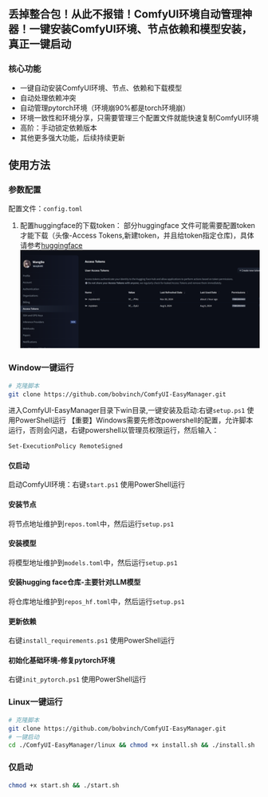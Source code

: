 ## 丢掉整合包！从此不报错！ComfyUI环境自动管理神器！一键安装ComfyUI环境、节点依赖和模型安装，真正一键启动

### 核心功能
- 一键自动安装ComfyUI环境、节点、依赖和下载模型
- 自动处理依赖冲突
- 自动管理pytorch环境（环境崩90%都是torch环境崩）
- 环境一致性和环境分享，只需要管理三个配置文件就能快速复制ComfyUI环境
- 高阶：手动锁定依赖版本
- 其他更多强大功能，后续持续更新

## 使用方法

### 参数配置
配置文件：`config.toml`
1. 配置huggingface的下载token： 部分huggingface 文件可能需要配置token才能下载（头像-Access Tokens,新建token，并且给token指定仓库)，具体请参考[huggingface](https://huggingface.co/models)
![](./public/hf_token.png)
### Window一键运行

```bash
# 克隆脚本
git clone https://github.com/bobvinch/ComfyUI-EasyManager.git
```
进入ComfyUI-EasyManager目录下win目录,一键安装及启动:右键`setup.ps1` 使用PowerShell运行
【重要】Windows需要先修改powershell的配置，允许脚本运行，否则会闪退，右键powershell以管理员权限运行，然后输入：
```bash
Set-ExecutionPolicy RemoteSigned
```
#### 仅启动
启动ComfyUI环境：右键`start.ps1` 使用PowerShell运行

#### 安装节点
将节点地址维护到`repos.toml`中，然后运行`setup.ps1`

#### 安装模型
将模型地址维护到`models.toml`中，然后运行`setup.ps1`

#### 安装hugging face仓库-主要针对LLM模型
将仓库地址维护到`repos_hf.toml`中，然后运行`setup.ps1`

#### 更新依赖
右键`install_requirements.ps1` 使用PowerShell运行

#### 初始化基础环境-修复pytorch环境
右键`init_pytorch.ps1` 使用PowerShell运行

### Linux一键运行
```bash
# 克隆脚本
git clone https://github.com/bobvinch/ComfyUI-EasyManager.git
# 一键启动
cd ./ComfyUI-EasyManager/linux && chmod +x install.sh && ./install.sh

```

### 仅启动
```bash
chmod +x start.sh && ./start.sh
```